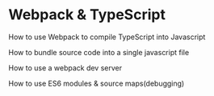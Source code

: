 # Webpack & TypeScript

How to use Webpack to compile TypeScript into Javascript

How to bundle source code into a single javascript file

How to use a webpack dev server

How to use ES6 modules & source maps(debugging)